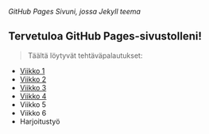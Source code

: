 <script>
  var _mtm = window._mtm = window._mtm || [];
  _mtm.push({'mtm.startTime': (new Date().getTime()), 'event': 'mtm.Start'});
  (function() {
    var d=document, g=d.createElement('script'), s=d.getElementsByTagName('script')[0];
    g.async=true; g.src='https://pilvipalvelut-matomo.rahtiapp.fi/js/container_xgSA1mnx_dev_b7a2f51fcb3309e7f50cb597.js'; s.parentNode.insertBefore(g,s);
  })();
</script>

*GitHub Pages Sivuni, jossa Jekyll teema*

## Tervetuloa GitHub Pages-sivustolleni!

> Täältä löytyvät tehtäväpalautukset:

- [Viikko 1](viikko1.md)
- [Viikko 2](viikko2.md)
- [Viikko 3](Vko3)
- [Viikko 4](Vko4)
- Viikko 5
- Viikko 6
- Harjoitustyö

